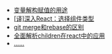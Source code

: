 - [变量解构赋值的用途](https://github.com/ybning/blog/issues/17)
- [[译]深入React：选择组件类型](https://github.com/ybning/blog/issues/16)
- [git merge和rebase的区别](https://github.com/ybning/blog/issues/15)
- [全面解析children在react中的应用](https://github.com/ybning/blog/issues/19)
- [......](https://github.com/ybning/blog/issues)

	
